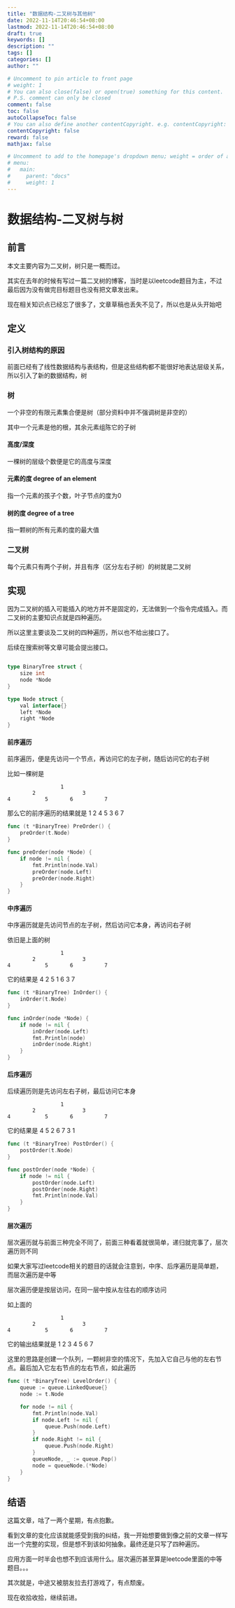 ```yaml
---
title: "数据结构-二叉树与其他树"
date: 2022-11-14T20:46:54+08:00
lastmod: 2022-11-14T20:46:54+08:00
draft: true
keywords: []
description: ""
tags: []
categories: []
author: ""

# Uncomment to pin article to front page
# weight: 1
# You can also close(false) or open(true) something for this content.
# P.S. comment can only be closed
comment: false
toc: false
autoCollapseToc: false
# You can also define another contentCopyright. e.g. contentCopyright: "This is another copyright."
contentCopyright: false
reward: false
mathjax: false

# Uncomment to add to the homepage's dropdown menu; weight = order of article
# menu:
#   main:
#     parent: "docs"
#     weight: 1
---
```


<!--more-->
# 数据结构-二叉树与树

## 前言

本文主要内容为二叉树，树只是一概而过。

其实在去年的时候有写过一篇二叉树的博客，当时是以leetcode题目为主，不过最后因为没有做完目标题目也没有把文章发出来。

现在相关知识点已经忘了很多了，文章草稿也丢失不见了，所以也是从头开始吧

## 定义

### 引入树结构的原因

前面已经有了线性数据结构与表结构，但是这些结构都不能很好地表达层级关系，所以引入了新的数据结构，树

### 树

一个非空的有限元素集合便是树（部分资料中并不强调树是非空的）

其中一个元素是他的根，其余元素组陈它的子树

#### 高度/深度

一棵树的层级个数便是它的高度与深度

#### 元素的度 degree of an element

指一个元素的孩子个数，叶子节点的度为0

#### 树的度 degree of a tree

指一颗树的所有元素的度的最大值

### 二叉树

每个元素只有两个子树，并且有序（区分左右子树）的树就是二叉树

## 实现

因为二叉树的插入可能插入的地方并不是固定的，无法做到一个指令完成插入。而二叉树的主要知识点就是四种遍历。

所以这里主要谈及二叉树的四种遍历，所以也不给出接口了。



后续在搜索树等文章可能会提出接口。

```go

type BinaryTree struct {
	size int
 	node *Node
}

type Node struct {
	val interface{}
	left *Node
	right *Node
}

```

#### 前序遍历

前序遍历，便是先访问一个节点，再访问它的左子树，随后访问它的右子树

比如一棵树是
```
                 1
        2               3
4           5       6          7  
```

那么它的前序遍历的结果就是 1 2 4 5 3 6 7

```go
func (t *BinaryTree) PreOrder() {
	preOrder(t.Node)
}

func preOrder(node *Node) {
	if node != nil {
		fmt.Println(node.Val)
		preOrder(node.Left)
		preOrder(node.Right)
	}
}
```

#### 中序遍历

中序遍历就是先访问节点的左子树，然后访问它本身，再访问右子树

依旧是上面的树

```
                 1
        2               3
4           5       6          7  
```
它的结果是 4 2 5 1 6 3 7

```go
func (t *BinaryTree) InOrder() {
	inOrder(t.Node)
}

func inOrder(node *Node) {
	if node != nil {
		inOrder(node.Left)
		fmt.Println(node)
		inOrder(node.Right)
	}
}
```

#### 后序遍历

后续遍历则是先访问左右子树，最后访问它本身

```
                 1
        2               3
4           5       6          7  
```

它的结果是 4 5 2 6 7 3 1

```go
func (t *BinaryTree) PostOrder() {
	postOrder(t.Node)
}

func postOrder(node *Node) {
	if node != nil {
		postOrder(node.Left)
		postOrder(node.Right)
		fmt.Println(node.Val)
	}
}

```

#### 层次遍历

层次遍历就与前面三种完全不同了，前面三种看着就很简单，递归就完事了，层次遍历则不同

如果大家写过leetcode相关的题目的话就会注意到，中序、后序遍历是简单题，而层次遍历是中等

层次遍历便是按层访问，在同一层中按从左往右的顺序访问

如上面的

```
                 1
        2               3
4           5       6          7  
```
它的输出结果就是 1 2 3 4 5 6 7

这里的思路是创建一个队列，一颗树非空的情况下，先加入它自己与他的左右节点。最后加入它左右节点的左右节点，如此遍历

```go
func (t *BinaryTree) LevelOrder() {
	queue := queue.LinkedQueue{}
	node := t.Node

	for node != nil {
		fmt.Println(node.Val)
		if node.Left != nil {
			queue.Push(node.Left)
		}
		if node.Right != nil {
			queue.Push(node.Right)
		}
		queueNode, _ := queue.Pop()
		node = queueNode.(*Node)
	}
}
```

## 结语

这篇文章，咕了一两个星期，有点抱歉。

看到文章的变化应该就能感受到我的纠结，我一开始想要做到像之前的文章一样写出一个完整的实现，但是想不到该如何抽象。最终还是只写了四种遍历。

应用方面一时半会也想不到应该用什么。层次遍历甚至算是leetcode里面的中等题目。。。

其次就是，中途又被朋友拉去打游戏了，有点颓废。

现在收拾收拾，继续前进。